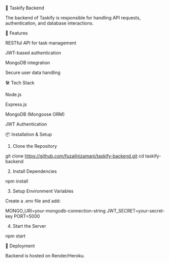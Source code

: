 📂 Taskify Backend

The backend of Taskify is responsible for handling API requests, authentication, and database interactions.

🚀 Features

RESTful API for task management

JWT-based authentication

MongoDB integration

Secure user data handling

🛠️ Tech Stack

Node.js

Express.js

MongoDB (Mongoose ORM)

JWT Authentication

📦 Installation & Setup

1. Clone the Repository

git clone https://github.com/fuzailnizamani/taskify-backend.git
cd taskify-backend

2. Install Dependencies

npm install

3. Setup Environment Variables

Create a .env file and add:

MONGO_URI=your-mongodb-connection-string
JWT_SECRET=your-secret-key
PORT=5000

4. Start the Server

npm start

🔗 Deployment

Backend is hosted on Render/Heroku.

